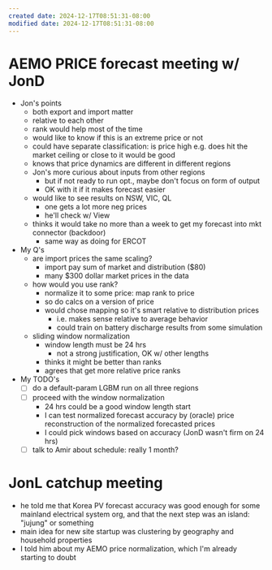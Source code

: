 ```yaml
---
created date: 2024-12-17T08:51:31-08:00
modified date: 2024-12-17T08:51:31-08:00
---
```

# AEMO PRICE forecast meeting w/ JonD
* Jon's points
	* both export and import matter
	* relative to each other
	* rank would help most of the time
	* would like to know if this is an extreme price or not
	* could have separate classification: is price high e.g. does hit the market ceiling or close to it would be good
	* knows that price dynamics are different in different regions
	* Jon's more curious about inputs from other regions
		* but if not ready to run opt., maybe don't focus on form of output
		* OK with it if it makes forecast easier
	* would like to see results on NSW, VIC, QL
		* one gets a lot more neg prices
		* he'll check w/ View
	* thinks it would take no more than a week to get my forecast into mkt connector (backdoor)
		* same way as doing for ERCOT
* My Q's
	* are import prices the same scaling?
		* import pay sum of market and distribution ($80)
		* many $300 dollar market prices in the data
	* how would you use rank?
		* normalize it to some price: map rank to price
		* so do calcs on a version of price
		* would chose mapping so it's smart relative to distribution prices
			* i.e. makes sense relative to average behavior
			* could train on battery discharge results from some simulation
	* sliding window normalization
		* window length must be 24 hrs
			* not a strong justification, OK w/ other lengths
		* thinks it might be better than ranks
		* agrees that get more relative price ranks
* My TODO's
	* [ ] do a default-param LGBM run on all three regions
	* [ ] proceed with the window normalization
		* 24 hrs could be a good window length start
		* I can test normalized forecast accuracy by (oracle) price reconstruction of the normalized forecasted prices
		* I could pick windows based on accuracy (JonD wasn't firm on 24 hrs)
	* [ ] talk to Amir about schedule: really 1 month?
# JonL catchup meeting
- he told me that Korea PV forecast accuracy was good enough for some mainland electrical system org, and that the next step was an island: "jujung" or something
- main idea for new site startup was clustering by geography and household properties
- I told him about my AEMO price normalization, which I'm already starting to doubt